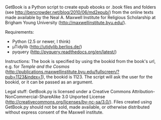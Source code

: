 GetBook is a Python script to create epub ebooks or .book files and folders (see http://bencrowder.net/blog/2010/06/md2epub/) from the online texts made available by the Neal A. Maxwell Institute for Religious Scholarship at Brigham Young University (http://maxwellinstitute.byu.edu/).  

Requirements:
* Python (2.5 or newer, I think)
* µTidylib (http://utidylib.berlios.de/)
* pyquery (http://pyquery.readthedocs.org/en/latest/)

Instructions:
The book is specified by using the bookid from the book's url, e.g. for _Temple and the Cosmos_ (http://publications.maxwellinstitute.byu.edu/fullscreen/?pub=1123&index=1), the bookid is 1123.  The script will ask the user for the bookid, or it can be passed as an argument.  

Legal stuff:
GetBook.py is licensed under a Creative Commons Attribution-NonCommercial-ShareAlike 3.0 Unported License (http://creativecommons.org/licenses/by-nc-sa/3.0/).
Files created using GetBook.py should not be sold, made available, or otherwise distributed without express consent of the Maxwell institute.  
